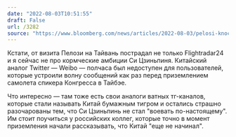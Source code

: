 ```yaml
---
date: "2022-08-03T10:51:55"
draft: False
url: /3282
source: "https://www.bloomberg.com/news/articles/2022-08-03/pelosi-knocks-out-china-s-weibo-as-millions-track-taiwan-trip"
---
```


Кстати, от визита Пелози на Тайвань пострадал не только Flightradar24 и я сейчас не про кормческие амбиции Си Цзиньпиня. Китайский аналог Twitter — Weibo — полчаса был недоступен для пользователей, которые устроили волну сообщений как раз перед приземлением самолета спикера Конгресса в Тайбэе. 

Что интересно — там тоже есть свои аналоги ватных тг-каналов, которые стали называть Китай бумажным тигром и остались страшно разочарованы тем, что Си Цзиньпинь не стал "воевать по-настоящему". Им стоит поучиться у российских коллег, которые точно в момент приземления начали рассказывать, что Китай "еще не начинал".
